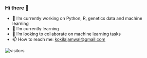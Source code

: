 ### Hi there 👋

<!--
**KokilaJamwal/KokilaJamwal** is a ✨ _special_ ✨ repository because its `README.md` (this file) appears on your GitHub profile.

Here are some ideas to get you started:
-->
- 🔭 I’m currently working on Python, R, genetics data and  machine learning 
- 🌱 I’m currently learning
- 👯 I’m looking to collaborate on machine learning tasks
- 📫 How to reach me: kokilajamwal@gmail.com

![visitors](https://visitor-badge.glitch.me/badge?page_id=page.id)
